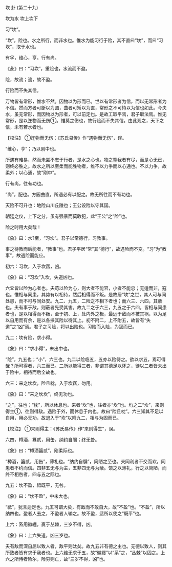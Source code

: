 坎 卦 (第二十九)

坎为水 坎上坎下

习“坎”。

“坎”，险也。水之所行，而非水也。惟水为能习行于险，其不直曰“坎”，而曰“习坎”，取于水也。

有孚，维心，亨。行有尚。

《彖》曰：“习坎”，重险也，水流而不盈。

险，故流；流，故不盈。

行险而不失其信。

万物皆有常形，惟水不然。因物以为形而已。世以有常形者为信，而以无常形者为不信。然而方者可斲以为圆，曲者可矫以为直，常形之不可恃以为信也如此。今夫水，虽无常形，而因物以为形者，可以前定也。是故工取平焉，君子取法焉。惟无常形，是以迕物而无伤①。惟莫之伤也，故行险而不失其信。由此观之，天下之信，未有若水者也。

【校注】 ①迕物而无伤：《苏氏易传》作“遇物而无伤”，误。

“维心，亨”；乃以刚中也。

所遇有难易，然而未尝不志于行者，是水之心也。物之窒我者有尽，而是心无已，则终必胜之。故水之所以至柔而能胜物者，维不以力争而以心通也。不以力争，故柔外；以心通，故“刚中”。

行有尚，往有功也。

“尚”，配也。方园曲直，所遇必有以配之。故无所往而不有功也。

天险不可升也：地险山川丘陵也；王公设险以守其国。

朝廷之仪，上下之分，虽有强暴而莫敢犯，此“王公”之“险”也。

险之时用大矣哉！

《象》曰：水?至，“习坎”。君子以常德行，习教事。

事之待教而后能者，“教事”也。君子平居“常”其“德行”，故遇险而不变。“习”为“教事”，故遇险而能应。

初六：习坎，入于坎窞，凶。

《象》曰：“习坎”入坎，失道凶也。

六爻皆以险为心者也。夫苟以险为心，则大者不能容，小者不能忠；无适而非，寇也。惟相与同患，其势有以相待，然后相得而不叛。是故居“坎”之世，其人可与同处患，而不可与同处安。九二、九五，二险之不相下者也；而六三、六四，其蔽也。夫有事于敌，则蔽者先受其害。故九二之于六三，九五之于六四，皆相与同患者也，是以相得而不叛，至于初、上，处内外之极，最远于敌而不被其祸，以为足以自用而有余，是以各挟其险以待其上。初不附二，上不附五，故皆有“失道”之“凶”焉。君子之习险，将以出险也。习险而入险，为寇而已。

九二：坎有险，求小得。

《象》曰：“求小得”，未出中也。

“险”，九五也；“小”，六三也。九二以险临五，五亦以险待之。欲以求五，焉可得哉？所可得者，六三而已。二所以能得三者，非谓其德足以怀之，徒以二者皆未出于险中，相待而后全故也。

六三：来之坎坎，险且枕，入于坎窞，勿用。

《象》曰：“来之坎坎”，终无功也。

“之”，往也；“枕”，所以休息也。来者“坎”也，往者亦“坎”也。均之二“坎”，来则得主①，往则得敌。遇险于外，而休息于内也。故曰“险且枕”。六三知其不足以自用，用必无功，故退入于“坎”以附九二，相与为固而已。

【校注】 ①来则得主：《苏氏易传》作“来则得生”，误。

六四，樽酒，簋贰，用缶，纳约自牖；终无咎。

《象》曰：“樽酒簋贰”，刚柔际也。

“樽酒，簋贰，用缶”，薄礼也。“纳约自牖”，简陋之至也。夫同利者不交而欢，同患者不约而信。四非五无与为主，五非四无与为蔽。馈之以薄礼，行之以简陋，而终不相咎者，四与五之际也。

九五：坎不盈，祗既平，无咎。

《象》曰：“坎不盈”，中未大也。

“祗”，犹言适足也。九五可谓大矣，有敌而不敢自大，故“不盈”也。“不盈”，所以纳四也。盈者人去之，不盈者人输之。故不盈，适所以使之“既平”也。

上六：系用徽纆，寘于丛棘，三岁不得，凶。

《象》曰：上六失道，凶三岁也。

夫有敌而深自屈以致人者，敌平则汰矣。故九五非有德之主也。无德以致人，则其所致者皆有求于我者也。上六维无求于五，故“徽纆”以“系”之，“丛棘”以固之。上六之所恃者险尔，险穷则亡，故“三岁不得，凶”也。

